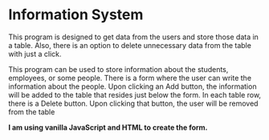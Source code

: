 # Information System

This program is designed to get data from the users and store those data in a table.
Also, there is an option to delete unnecessary data from the table with just a click. 

This program can be used to store information about the students, employees, or some people.
There is a form where the user can write the information about the people.
Upon clicking an Add button, the information will be added to the table that resides just below the form.
In each table row, there is a Delete button. 
Upon clicking that button, the user will be removed from the table

**I am using vanilla JavaScript and HTML to create the form.**
